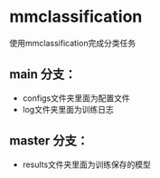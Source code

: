 # mmclassification
使用mmclassification完成分类任务
## main 分支：
- configs文件夹里面为配置文件
- log文件夹里面为训练日志
## master 分支：
- results文件夹里面为训练保存的模型
